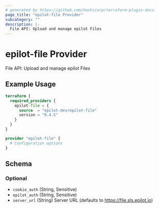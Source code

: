 ```yaml
---
# generated by https://github.com/hashicorp/terraform-plugin-docs
page_title: "epilot-file Provider"
subcategory: ""
description: |-
  File API: Upload and manage epilot Files
---
```


# epilot-file Provider

File API: Upload and manage epilot Files

## Example Usage

```terraform
terraform {
  required_providers {
    epilot-file = {
      source  = "epilot-dev/epilot-file"
      version = "0.4.5"
    }
  }
}

provider "epilot-file" {
  # Configuration options
}
```

<!-- schema generated by tfplugindocs -->
## Schema

### Optional

- `cookie_auth` (String, Sensitive)
- `epilot_auth` (String, Sensitive)
- `server_url` (String) Server URL (defaults to https://file.sls.epilot.io)
